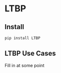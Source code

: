 LTBP
================

<!-- WARNING: THIS FILE WAS AUTOGENERATED! DO NOT EDIT! -->

## Install

``` sh
pip install LTBP
```

## LTBP Use Cases

Fill in at some point
